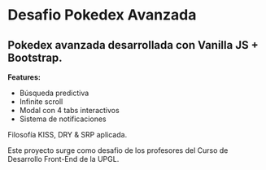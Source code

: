 # Desafio Pokedex Avanzada

## Pokedex avanzada desarrollada con Vanilla JS + Bootstrap.  

**Features:** 
- Búsqueda predictiva
- Infinite scroll
- Modal con 4 tabs interactivos
- Sistema de notificaciones

Filosofía KISS, DRY &amp; SRP aplicada.

Este proyecto surge como desafio de los profesores del Curso de Desarrollo Front-End de la UPGL.